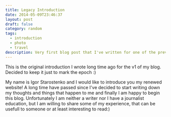 ```yaml
---
title: Legacy Introduction
date: 2014-05-09T23:46:37
layout: post
draft: false
category: random
tags:
  - introduction
  - photo
  - travel
description: Very first blog post that I've written for one of the previous revisions of my website. Not fun. Don't open.
---
```


This is the original introduction I wrote long time ago for the v1 of my blog. Decided to keep it just to mark the epoch :)

My name is Igor Starostenko and I would like to introduce you my renewed website! A long time have passed since I've decided to start writing down my thoughts and things that happen to me and finally I am happy to begin this blog. Unfortunately I am neither a writer nor I have a journalist education, but I am willing to share some of my experience, that can be usefull to someone or at least interesting to read:)

